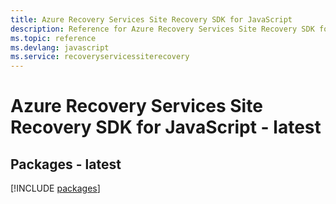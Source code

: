 ```yaml
---
title: Azure Recovery Services Site Recovery SDK for JavaScript
description: Reference for Azure Recovery Services Site Recovery SDK for JavaScript
ms.topic: reference
ms.devlang: javascript
ms.service: recoveryservicessiterecovery
---
```

# Azure Recovery Services Site Recovery SDK for JavaScript - latest
## Packages - latest
[!INCLUDE [packages](recovery-services-site-recovery-index.md)]

